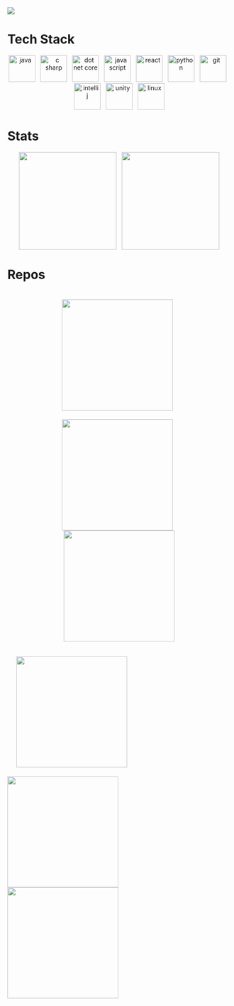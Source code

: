 <!-- BANNER -->
<img src="https://res.cloudinary.com/dpjinfnkn/image/upload/v1728655294/dgyyput6n5wot1roicpp.png"/>

<br>


# Tech Stack
<p align="center">
  <a href="https://www.java.com/" target="_blank"><img src="https://cdn.jsdelivr.net/gh/devicons/devicon@latest/icons/java/java-original.svg" alt="java" width="60" height="60" style="text-decoration: none;"/></a>
  &nbsp;
  <a href="https://learn.microsoft.com/dotnet/csharp/tour-of-csharp/" target="_blank"><img src="https://cdn.jsdelivr.net/gh/devicons/devicon@latest/icons/csharp/csharp-original.svg" alt="c sharp" width="60" height="60" style="text-decoration: none;"/></a>
  &nbsp;
  <a href="https://learn.microsoft.com/dotnet/" target="_blank"><img src="https://cdn.jsdelivr.net/gh/devicons/devicon@latest/icons/dotnetcore/dotnetcore-original.svg" alt="dot net core" width="60" height="60"/></a>
  &nbsp;
  <a href="https://developer.mozilla.org/docs/Web/JavaScript/" target="_blank"><img src="https://cdn.jsdelivr.net/gh/devicons/devicon@latest/icons/javascript/javascript-original.svg" alt="java script" width="60" height="60"/></a>
  &nbsp;
  <a href="https://react.dev/" target="_blank"><img src="https://cdn.jsdelivr.net/gh/devicons/devicon@latest/icons/react/react-original.svg" alt="react" width="60" height="60"/></a>
  &nbsp;
  <a href="https://www.python.org" target="_blank"><img src="https://cdn.jsdelivr.net/gh/devicons/devicon@latest/icons/python/python-original.svg" alt="python" width="60" height="60"/></a> 
  &nbsp;
  <a href="https://git-scm.com/" target="_blank"><img src="https://www.vectorlogo.zone/logos/git-scm/git-scm-icon.svg" alt="git" width="60" height="60"/></a>
  &nbsp;
  <a href="https://www.jetbrains.com/idea/" target="_blank"><img src="https://cdn.jsdelivr.net/gh/devicons/devicon@latest/icons/intellij/intellij-original.svg" alt="intelli j" width="60" height="60"/></a>
  &nbsp;
  <a href="https://unity.com/" target="_blank"><img src="https://cdn.jsdelivr.net/gh/devicons/devicon@latest/icons/unity/unity-original.svg" alt="unity" width="60" height="60"/></a>
  &nbsp;
  <a href="https://www.linux.org/" target="_blank"><img src="https://cdn.jsdelivr.net/gh/devicons/devicon@latest/icons/linux/linux-original.svg" alt="linux" width="60" height="60"/></a>
</p>

# Stats
<p align="center">
    <img height=220 align="center" src="https://github-readme-stats.vercel.app/api?username=ssaxel03&show_icons=true&custom_title=Github+stats&hide_border=true&hide=contribs&text_bold=false&hide_rank=true&title_color=ff7f21&icon_color=49b3bf&text_color=e2e9ec&bg_color=181818" />
    &nbsp;
    <img height=220 align="center" src="https://github-readme-stats.vercel.app/api/top-langs?username=ssaxel03&show_icons=true&custom_title=Most+used+languages&layout=compact&hide_border=true&title_color=ff7f21&icon_color=49b3bf&text_color=e2e9ec&bg_color=181818" />
</p>

# Repos
<p align="center">
  <a href="https://github.com/ssaxel03/my-exercises" target="_blank"><img width=250 align="center" src="https://github-readme-stats.vercel.app/api/pin/?username=ssaxel03&repo=my-exercises&show_icons=true&description_lines_count=2&hide_border=true&title_color=ff7f21&icon_color=49b3bf&text_color=e2e9ec&bg_color=181818" style="margin: 20px;"/></a>
  &nbsp;
  <a href="https://github.com/ssaxel03/platformer" target="_blank"><img width=250 align="center" src="https://github-readme-stats.vercel.app/api/pin/?username=ssaxel03&repo=platformer&show_icons=true&description_lines_count=2&hide_border=true&title_color=ff7f21&icon_color=49b3bf&text_color=e2e9ec&bg_color=181818"/></a>
  &nbsp;
  <a href="https://github.com/ssaxel03/pong" target="_blank"><img width=250 align="center" src="https://github-readme-stats.vercel.app/api/pin/?username=ssaxel03&repo=pong&show_icons=true&description_lines_count=2&hide_border=true&title_color=ff7f21&icon_color=49b3bf&text_color=e2e9ec&bg_color=181818"/></a>
</p>

<p>
  <a href="https://github.com/ssaxel03/my-exercises" target="_blank"><img width=250 align="center" src="https://github-readme-stats.vercel.app/api/pin/?username=ssaxel03&repo=my-exercises&show_icons=true&description_lines_count=2&hide_border=true&title_color=ff7f21&icon_color=49b3bf&text_color=e2e9ec&bg_color=181818" style="margin: 20px;"/></a>
  &nbsp;
  <a href="https://github.com/ssaxel03/platformer" target="_blank"><img width=250 align="center" src="https://github-readme-stats.vercel.app/api/pin/?username=ssaxel03&repo=platformer&show_icons=true&description_lines_count=2&hide_border=true&title_color=ff7f21&icon_color=49b3bf&text_color=e2e9ec&bg_color=181818"/></a>
  &nbsp;
  <a href="https://github.com/ssaxel03/pong" target="_blank"><img width=250 align="center" src="https://github-readme-stats.vercel.app/api/pin/?username=ssaxel03&repo=pong&show_icons=true&description_lines_count=2&hide_border=true&title_color=ff7f21&icon_color=49b3bf&text_color=e2e9ec&bg_color=181818"/></a>
</p>
